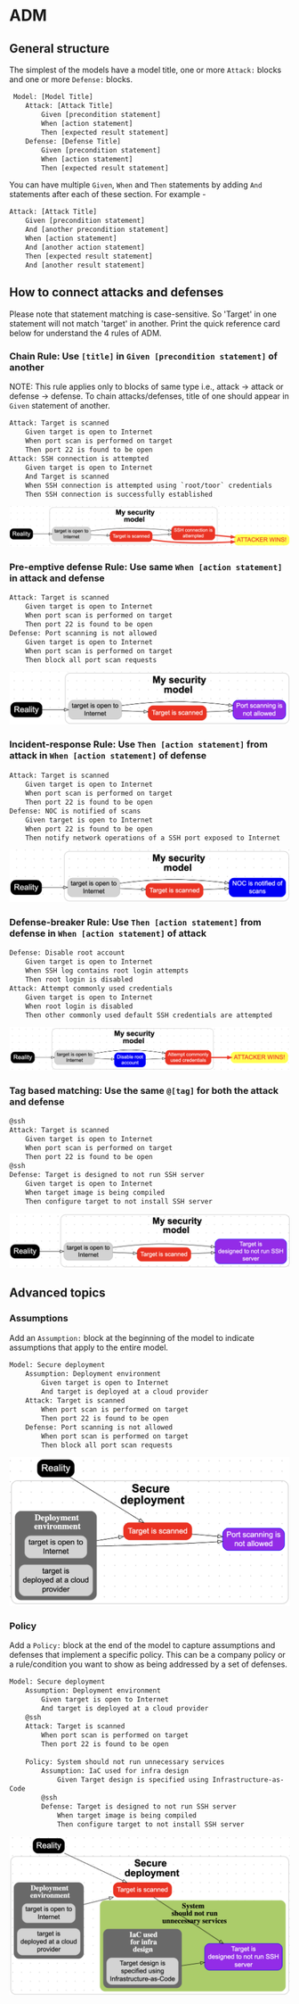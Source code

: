 # ADM

## General structure

The simplest of the models have a model title, one or more `Attack:` blocks and one or more `Defense:` blocks.

```
 Model: [Model Title]
    Attack: [Attack Title]
        Given [precondition statement]
        When [action statement]
        Then [expected result statement]
    Defense: [Defense Title]
        Given [precondition statement]
        When [action statement]
        Then [expected result statement]
```

You can have multiple `Given`, `When` and `Then` statements by adding `And` statements after each of these section. For example -
```
Attack: [Attack Title]
    Given [precondition statement]
    And [another precondition statement]
    When [action statement]
    And [another action statement]
    Then [expected result statement]
    And [another result statement]
```

## How to connect attacks and defenses

Please note that statement matching is case-sensitive. So 'Target' in one statement will not match 'target' in another. Print the quick reference card below for understand the 4 rules of ADM.

### **Chain Rule**: Use `[title]` in `Given [precondition statement]` of another

NOTE: This rule applies only to blocks of same type i.e., attack → attack or defense → defense. To chain attacks/defenses, title of one should appear in `Given` statement of another.

```
Attack: Target is scanned
    Given target is open to Internet
    When port scan is performed on target
    Then port 22 is found to be open
Attack: SSH connection is attempted
    Given target is open to Internet
    And Target is scanned
    When SSH connection is attempted using `root/toor` credentials
    Then SSH connection is successfully established
```
![attack-attack](doc/attack-attack.png)

### **Pre-emptive defense Rule**: Use same `When [action statement]` in attack and defense
```
Attack: Target is scanned
    Given target is open to Internet
    When port scan is performed on target
    Then port 22 is found to be open
Defense: Port scanning is not allowed
    Given target is open to Internet
    When port scan is performed on target
    Then block all port scan requests
```
![pre-emptive](doc/pre-emptive.png)

### **Incident-response Rule**: Use `Then [action statement]` from attack in `When [action statement]` of defense
```
Attack: Target is scanned
    Given target is open to Internet
    When port scan is performed on target
    Then port 22 is found to be open
Defense: NOC is notified of scans
    Given target is open to Internet
    When port 22 is found to be open
    Then notify network operations of a SSH port exposed to Internet
```
![incident-response](doc/incident-response.png)

### **Defense-breaker Rule**: Use `Then [action statement]` from defense in `When [action statement]` of attack
```
Defense: Disable root account
    Given target is open to Internet
    When SSH log contains root login attempts
    Then root login is disabled
Attack: Attempt commonly used credentials
    Given target is open to Internet
    When root login is disabled
    Then other commonly used default SSH credentials are attempted
```
![defense-breaker](doc/defense-breaker.png)

### **Tag based matching**: Use the same `@[tag]` for both the attack and defense
```
@ssh
Attack: Target is scanned
    Given target is open to Internet
    When port scan is performed on target
    Then port 22 is found to be open
@ssh
Defense: Target is designed to not run SSH server
    Given target is open to Internet
    When target image is being compiled
    Then configure target to not install SSH server
```
![tag-based](doc/tag-based.png)

## Advanced topics

### Assumptions

Add an `Assumption:` block at the beginning of the model to indicate assumptions that apply to the entire model.

```
Model: Secure deployment
    Assumption: Deployment environment
        Given target is open to Internet
        And target is deployed at a cloud provider
    Attack: Target is scanned
        When port scan is performed on target
        Then port 22 is found to be open
    Defense: Port scanning is not allowed
        When port scan is performed on target
        Then block all port scan requests
```
![assumption](doc/assumption.png)

### Policy

Add a `Policy:` block at the end of the model to capture assumptions and defenses that implement a specific policy. This can be a company policy or a rule/condition you want to show as being addressed by a set of defenses.

```
Model: Secure deployment
    Assumption: Deployment environment
        Given target is open to Internet
        And target is deployed at a cloud provider
    @ssh
    Attack: Target is scanned
        When port scan is performed on target
        Then port 22 is found to be open

    Policy: System should not run unnecessary services
        Assumption: IaC used for infra design
            Given Target design is specified using Infrastructure-as-Code 
        @ssh
        Defense: Target is designed to not run SSH server
            When target image is being compiled
            Then configure target to not install SSH server
```
![policy](doc/policy.png)